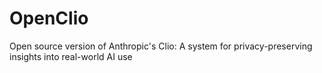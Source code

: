 # OpenClio
Open source version of Anthropic's Clio: A system for privacy-preserving insights into real-world AI use
